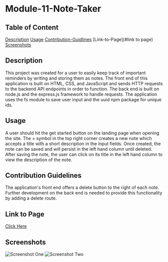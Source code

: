 # Module-11-Note-Taker

## Table of Content

[Description](#description)
[Usage](#usage)
[Contribution-Guidlines](#contribution-guidelines)
[Link-to-Page](#link to page)
[Screenshots](#screenshots)

## Description

  This project was created for a user to easily keep track of important reminders by writing and storing them as notes. The front end of this application is built on HTML, CSS, and JavaScript and sends HTTP requests to the backend API endpoints in order to function. The back end is built on node.js and the express.js framework to handle requests. The application uses the fs module to save user input and the uuid npm package for unique ids.
  
## Usage

  A user should hit the get started button on the landing page when opening the site. The + symbol in the top right corner creates a new note which accepts a title with a short description in the input fields. Once created, the note can be saved and will persist in the left hand column until deleted. After saving the note, the user can click on its title in the left hand column to view the description of the note.

## Contribution Guidelines

  The application's front end offers a delete button to the right of each note. Further development on the back end is needed to provide this functionality by adding a delete route.

## Link to Page

  [Click Here]()

## Screenshots

  ![Screenshot One]()
  ![Screenshot Two]()

  ## 

